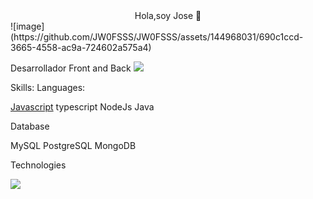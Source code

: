 <div align="center">
Hola,soy Jose 👋
</div>
![image](https://github.com/JW0FSSS/JW0FSSS/assets/144968031/690c1ccd-3665-4558-ac9a-724602a575a4)

Desarrollador Front and Back
<a src="www.linkedin.com/in/joseback"><img src="https://img.shields.io/badge/LinkedIn-0077B5?style=for-the-badge&logo=linkedin&logoColor=white"/></a>


Skills:
Languages:

[Javascript](https://img.shields.io/badge/JavaScript-F7DF1E?style=for-the-badge&logo=javascript&logoColor=black) typescript NodeJs Java

Database


MySQL  PostgreSQL MongoDB

Technologies

<img src="https://img.shields.io/badge/GitHub-100000?style=for-the-badge&logo=github&logoColor=white"/>

<!---
JW0FSSS/JW0FSSS is a ✨ special ✨ repository because its `README.md` (this file) appears on your GitHub profile.
You can click the Preview link to take a look at your changes.
--->
